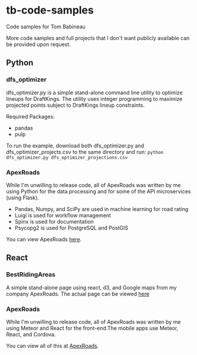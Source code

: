 # tb-code-samples
Code samples for Tom Babineau

More code samples and full projects that I don't want publicly available can be provided upon request.

## Python
### dfs_optimizer
dfs_optimizer.py is a simple stand-alone command line utility to optimize lineups for DraftKings. The utility uses integer programming to maximize projected points subject to DraftKings lineup constraints.

Required Packages:
* pandas
* pulp

To run the example, download both dfs_optimizer.py and dfs_optimizer_projects.csv to the same directory and run:
`python dfs_optimizer.py dfs_optimizer_projections.csv`

### ApexRoads
While I'm unwilling to release code, all of ApexRoads was written by me using Python for the data processing and for some of the API microservices (using Flask).

* Pandas, Numpy, and SciPy are used in machine learning for road rating 
* Luigi is used for workflow management
* Spinx is used for documentation
* Psycopg2 is used for PostgreSQL and PostGIS

You can view ApexRoads [here](https://www.apexroads.com).

## React
### BestRidingAreas
A simple stand-alone page using react, d3, and Google maps from my company ApexRoads. The actual page can be viewed [here](https://www.apexroads.com/features/best-motorcycle-riding-areas)

### ApexRoads
While I'm unwilling to release code, all of ApexRoads was written by me using Meteor and React for the front-end.The mobile apps use Meteor, React, and Cordova.

You can view all of this at [ApexRoads](https://www.apexroads.com).
